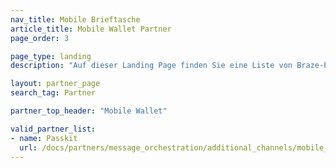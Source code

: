 ```yaml
---
nav_title: Mobile Brieftasche
article_title: Mobile Wallet Partner
page_order: 3

page_type: landing
description: "Auf dieser Landing Page finden Sie eine Liste von Braze-Partnern (Alloys), die es Ihnen ermöglichen, Anbieter von mobilen Geldbörsen in Ihr Messaging zu integrieren."

layout: partner_page
search_tag: Partner

partner_top_header: "Mobile Wallet"

valid_partner_list:
- name: Passkit
  url: /docs/partners/message_orchestration/additional_channels/mobile_wallet/passkit/
---
```

